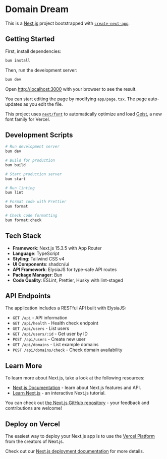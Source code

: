 # Domain Dream

This is a [Next.js](https://nextjs.org) project bootstrapped with [`create-next-app`](https://nextjs.org/docs/app/api-reference/cli/create-next-app).

## Getting Started

First, install dependencies:

```bash
bun install
```

Then, run the development server:

```bash
bun dev
```

Open [http://localhost:3000](http://localhost:3000) with your browser to see the result.

You can start editing the page by modifying `app/page.tsx`. The page auto-updates as you edit the file.

This project uses [`next/font`](https://nextjs.org/docs/app/building-your-application/optimizing/fonts) to automatically optimize and load [Geist](https://vercel.com/font), a new font family for Vercel.

## Development Scripts

```bash
# Run development server
bun dev

# Build for production
bun build

# Start production server
bun start

# Run linting
bun lint

# Format code with Prettier
bun format

# Check code formatting
bun format:check
```

## Tech Stack

- **Framework**: Next.js 15.3.5 with App Router
- **Language**: TypeScript
- **Styling**: Tailwind CSS v4
- **UI Components**: shadcn/ui
- **API Framework**: ElysiaJS for type-safe API routes
- **Package Manager**: Bun
- **Code Quality**: ESLint, Prettier, Husky with lint-staged

## API Endpoints

The application includes a RESTful API built with ElysiaJS:

- `GET /api` - API information
- `GET /api/health` - Health check endpoint
- `GET /api/users` - List users
- `GET /api/users/:id` - Get user by ID
- `POST /api/users` - Create new user
- `GET /api/domains` - List example domains
- `POST /api/domains/check` - Check domain availability

## Learn More

To learn more about Next.js, take a look at the following resources:

- [Next.js Documentation](https://nextjs.org/docs) - learn about Next.js features and API.
- [Learn Next.js](https://nextjs.org/learn) - an interactive Next.js tutorial.

You can check out [the Next.js GitHub repository](https://github.com/vercel/next.js) - your feedback and contributions are welcome!

## Deploy on Vercel

The easiest way to deploy your Next.js app is to use the [Vercel Platform](https://vercel.com/new?utm_medium=default-template&filter=next.js&utm_source=create-next-app&utm_campaign=create-next-app-readme) from the creators of Next.js.

Check out our [Next.js deployment documentation](https://nextjs.org/docs/app/building-your-application/deploying) for more details.
